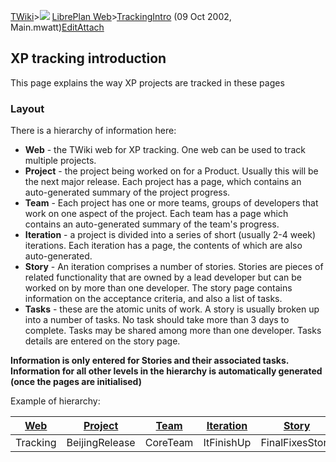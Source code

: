 [TWiki](/twiki/Main/WebHome)&gt;![](/twiki/TWiki/TWikiDocGraphics/web-bg-small.gif) [LibrePlan Web](/twiki/LibrePlan/WebHome)&gt;[TrackingIntro](http://wiki.libreplan-enterprise.com/twiki/LibrePlan/TrackingIntro "Topic revision: 2 (09 Oct 2002 - 18:09:00)") (09 Oct 2002, Main.mwatt)[Edit](http://wiki.libreplan-enterprise.com/twiki/bin/edit/LibrePlan/TrackingIntro?t=1520337965 "Edit this topic text")[Attach](/twiki/bin/attach/LibrePlan/TrackingIntro "Attach an image or document to this topic")

 XP tracking introduction
--------------------------------------------------------------------

This page explains the way XP projects are tracked in these pages

###  Layout

There is a hierarchy of information here:

-   **Web** - the TWiki web for XP tracking. One web can be used to track multiple projects.
-   **Project** - the project being worked on for a Product. Usually this will be the next major release. Each project has a page, which contains an auto-generated summary of the project progress.
-   **Team** - Each project has one or more teams, groups of developers that work on one aspect of the project. Each team has a page which contains an auto-generated summary of the team's progress.
-   **Iteration** - a project is divided into a series of short (usually 2-4 week) iterations. Each iteration has a page, the contents of which are also auto-generated.
-   **Story** - An iteration comprises a number of stories. Stories are pieces of related functionality that are owned by a lead developer but can be worked on by more than one developer. The story page contains information on the acceptance criteria, and also a list of tasks.
-   **Tasks** - these are the atomic units of work. A story is usually broken up into a number of tasks. No task should take more than 3 days to complete. Tasks may be shared among more than one developer. Tasks details are entered on the story page.

**Information is only entered for Stories and their associated tasks. Information for all other levels in the hierarchy is automatically generated (once the pages are initialised)**

Example of hierarchy:

| [Web](http://wiki.libreplan-enterprise.com/twiki/LibrePlan/TrackingIntro?sortcol=0;table=1;up=0#sorted_table "Sort by this column") | [Project](http://wiki.libreplan-enterprise.com/twiki/LibrePlan/TrackingIntro?sortcol=1;table=1;up=0#sorted_table "Sort by this column") | [Team](http://wiki.libreplan-enterprise.com/twiki/LibrePlan/TrackingIntro?sortcol=2;table=1;up=0#sorted_table "Sort by this column") | [Iteration](http://wiki.libreplan-enterprise.com/twiki/LibrePlan/TrackingIntro?sortcol=3;table=1;up=0#sorted_table "Sort by this column") | [Story](http://wiki.libreplan-enterprise.com/twiki/LibrePlan/TrackingIntro?sortcol=4;table=1;up=0#sorted_table "Sort by this column") | [Tasks](http://wiki.libreplan-enterprise.com/twiki/LibrePlan/TrackingIntro?sortcol=5;table=1;up=0#sorted_table "Sort by this column") |
|----------------------------------------------------------------------------------------------------------------------------------------------|--------------------------------------------------------------------------------------------------------------------------------------------------|-----------------------------------------------------------------------------------------------------------------------------------------------|----------------------------------------------------------------------------------------------------------------------------------------------------|------------------------------------------------------------------------------------------------------------------------------------------------|------------------------------------------------------------------------------------------------------------------------------------------------|
| Tracking                                                                                                                                     | BeijingRelease                                                                                                                                   | CoreTeam                                                                                                                                      | ItFinishUp                                                                                                                                         | FinalFixesStory                                                                                                                                | IncrementVersion                                                                                                                               |


